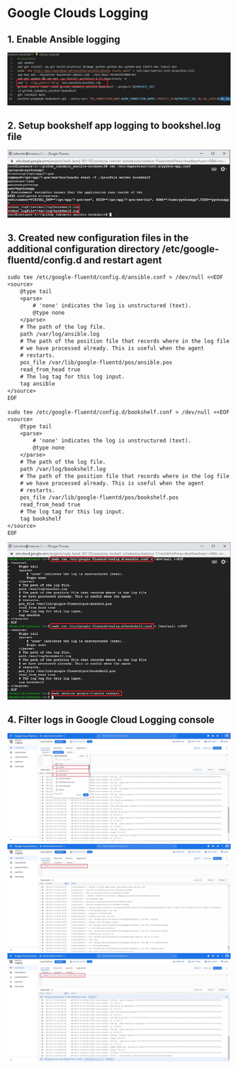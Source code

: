 # Google Clouds Logging

## 1. Enable Ansible logging

![Example screenshot](./img/1.jpg)

## 2. Setup bookshelf app logging to bookshel.log file

![Example screenshot](./img/2.jpg)

## 3. Created new configuration files in the additional configuration directory /etc/google-fluentd/config.d and restart agent

```
sudo tee /etc/google-fluentd/config.d/ansible.conf > /dev/null <<EOF
<source>
    @type tail
    <parse>
        # 'none' indicates the log is unstructured (text).
        @type none
    </parse>
    # The path of the log file.
    path /var/log/ansible.log
    # The path of the position file that records where in the log file
    # we have processed already. This is useful when the agent
    # restarts.
    pos_file /var/lib/google-fluentd/pos/ansible.pos
    read_from_head true
    # The log tag for this log input.
    tag ansible
</source>
EOF

sudo tee /etc/google-fluentd/config.d/bookshelf.conf > /dev/null <<EOF
<source>
    @type tail
    <parse>
        # 'none' indicates the log is unstructured (text).
        @type none
    </parse>
    # The path of the log file.
    path /var/log/bookshelf.log
    # The path of the position file that records where in the log file
    # we have processed already. This is useful when the agent
    # restarts.
    pos_file /var/lib/google-fluentd/pos/bookshelf.pos
    read_from_head true
    # The log tag for this log input.
    tag bookshelf
</source>
EOF

```
![Example screenshot](./img/3.jpg)

## 4. Filter logs in Google Cloud Logging console

![Example screenshot](./img/4.jpg)
![Example screenshot](./img/5.jpg)
![Example screenshot](./img/6.jpg)
